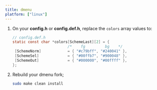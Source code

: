 ```yaml
---
title: dmenu
platform: ["linux"]
---
```


1. On your **config.h** or **config.def.h**, replace the `colors` array values to:
   ```c
   // config.def.h
   static const char *colors[SchemeLast][2] = {
   							/*    fg         bg    */
   	[SchemeNorm]			= { "#c79bff", "#240041" },
   	[SchemeSel] 			= { "#00ffb7", "#900048" },
   	[SchemeOut] 			= { "#000000", "#00ffff" },
   };
   ```
2. Rebuild your dmenu fork;
   ```bash
   sudo make clean install
   ```
